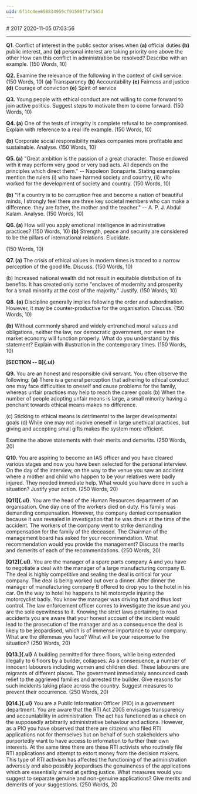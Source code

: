 ```yaml
---
uid: 6f14c4ee858834959cf91598f7af585d
---
```


﻿# 2017
2020-11-05 07:03:56
            
---


**Q1**. Conflict of interest in the public sector arises when
**(a)** official duties
**(b)** public interest, and
**(c)** personal interest
are taking priority one above the other
How can this conflict in administration be resolved? Describe with an example. (150 Words, 10)


**Q2.** Examine the relevance of the following in the context of civil service: (150 Words, 10)
**(a)** Transparency
**(b)** Accountability
**(c)** Fairness and justice
**(d)** Courage of conviction
**(e)** Spirit of service


**Q3.** Young people with ethical conduct are not willing to come forward to join active politics. Suggest steps to motivate them to come forward. (150 Words, 10)


**Q4. (a)** One of the tests of integrity is complete refusal to be compromised. Explain with reference to a real life example. (150 Words, 10)



**(b)** Corporate social responsibility makes companies more profitable and sustainable. Analyse. (150 Words, 10)


**Q5. (a)** "Great ambition is the passion of a great character. Those endowed with it may perform very good or very bad acts. All depends on the principles which direct them." -- Napoleon Bonaparte. Stating examples mention the rulers (i) who have harmed society and country, (ii) who worked for the development of society and country. (150 Words, 10)



**(b)** "If a country is to be corruption free and become a nation of beautiful minds, I strongly feel there are three key societal members who can make a difference. they are father, the mother and the teacher." -- A. P. J. Abdul Kalam. Analyse. (150 Words, 10)



**Q6. (a)** How will you apply emotional intelligence in administrative practices? (150 Words, 10)
**(b)** Strength, peace and security are considered to be the pillars of international relations. Elucidate.

(150 Words, 10)


**Q7. (a)** The crisis of ethical values in modern times is traced to a narrow perception of the good life. Discuss. (150 Words, 10)


(b) Increased national wealth did not result in equitable distribution of its benefits. It has created only some "enclaves of modernity and prosperity for a small minority at the cost of the majority." Justify. (150 Words, 10)


**Q8**. **(a)** Discipline generally implies following the order and subordination. However, it may be counter-productive for the organisation. Discuss. (150 Words, 10)


**(b)** Without commonly shared and widely entrenched moral values and obligations, neither the law, nor democratic government, nor even the market economy will function properly.
What do you understand by this statement? Explain with illustration in the contemporary times. (150 Words, 10)





**[SECTION -- B]{.ul}**




**Q9.**
You are an honest and responsible civil servant. You often observe the following:
**(a)** There is a general perception that adhering to ethical conduct one may face difficulties to oneself and cause problems for the family, whereas unfair practices may help to reach the career goals (b) When the number of people adopting unfair means is large, a small minority having a penchant towards ethical means makes no difference.

(c) Sticking to ethical means is detrimental to the larger developmental goals
(d) While one may not involve oneself in large unethical practices, but giving and accepting small gifts makes the system more efficient.

Examine the above statements with their merits and demerits. (250 Words, 20)


**Q10.** You are aspiring to become an IAS officer and you have cleared various stages and now you have been selected for the personal interview. On the day of the interview, on the way to the venue you saw an accident where a mother and child who happen to be your relatives were badly injured. They needed immediate help. What would you have done in such a situation? Justify your action. (250 Words, 20)


**[Q11]{.ul}**. You are the head of the Human Resources department of an organisation. One day one of the workers died on duty. His family was demanding compensation. However, the company denied compensation because it was revealed in investigation that he was drunk at the time of the accident. The workers of the company went to strike demanding compensation for the family of the deceased. The Chairman of the management board has asked for your recommendation. What recommendation would you provide the management?
Discuss the merits and demerits of each of the recommendations. (250 Words, 20)



**[Q12]{.ul}**. You are the manager of a spare parts company A and you have to negotiate a deal with the manager of a large manufacturing company B. The deal is highly competitive and sealing the deal is critical for your company. The deal is being worked out over a dinner. After dinner the manager of manufacturing company B offered to drop you to the hotel in his car. On the way to hotel he happens to hit motorcycle injuring the motorcyclist badly. You know the manager was driving fast and thus lost control. The law enforcement officer comes to investigate the issue and you are the sole eyewitness to it. Knowing the strict laws pertaining to road accidents you are aware that your honest account of the incident would lead to the prosecution of the manager and as a consequence the deal is likely to be jeopardised, which is of immense importance to your company. What are the dilemmas you face? What will be your response to the situation? (250 Words, 20)



**[Q13.]{.ul}** A building permitted for three floors, while being extended illegally to 6 floors by a builder, collapses. As a consequence, a number of innocent labourers including women and children died. These labourers are migrants of different places. The government immediately announced cash relief to the aggrieved families and arrested the builder. Give reasons for such incidents taking place across the country. Suggest measures to prevent their occurrence. (250 Words, 20)


**[Q14.]{.ul}** You are a Public Information Officer (PIO) in a government department. You are aware that the RTI Act 2005 envisages transparency and accountability in administration. The act has functioned as a check on the supposedly arbitrarily administrative behaviour and actions. However, as a PIO you have observed that there are citizens who filed RTI applications not for themselves but on behalf of such stakeholders who purportedly want to have access to information to further their own interests. At the same time there are these RTI activists who routinely file RTI applications and attempt to extort money from the decision makers. This type of RTI activism has affected the functioning of the administration adversely and also possibly jeopardises the genuineness of the applications which are essentially aimed at getting justice. What measures would you suggest to separate genuine and non-genuine applications? Give merits and demerits of your suggestions. (250 Words, 20




